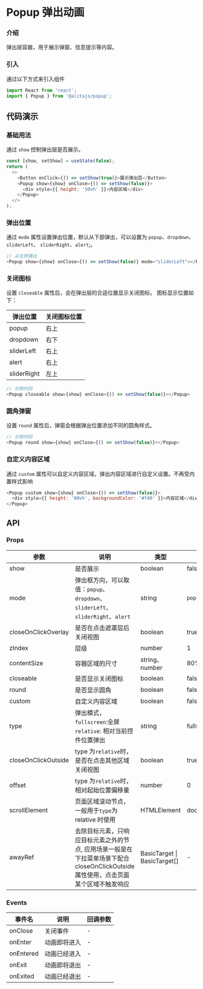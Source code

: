 
# Popup 弹出动画

### 介绍

弹出层容器，用于展示弹窗、信息提示等内容。

### 引入

通过以下方式来引入组件

```js
import React from 'react';
import { Popup } from '@alitajs/popup';
```

## 代码演示

### 基础用法

通过 `show` 控制弹出层是否展示。

```js
const [show, setShow] = useState(false);
return (
  <>
    <Button onClick={() => setShow(true)}>展示弹出层</Button>
    <Popup show={show} onClose={() => setShow(false)}>
      <div style={{ height: '50vh' }}>内容区域</div>
    </Popup>
  </>
);
```

### 弹出位置

通过 `mode` 属性设置弹出位置，默认从下部弹出，可以设置为 `popup`、`dropdown`、 `sliderLeft`、 `sliderRight`、`alert`;。

```js
// 从左侧弹出
<Popup show={show} onClose={() => setShow(false)} mode="sliderLeft"></Popup>
```

### 关闭图标

设置 `closeable` 属性后，会在弹出层的合适位置显示关闭图标。 图标显示位置如下：

| 弹出位置    | 关闭图标位置 |
| ----------- | ------------ |
| popup       | 右上         |
| dropdown    | 右下         |
| sliderLeft  | 右上         |
| alert       | 右上         |
| sliderRight | 左上         |

```js
// 示例代码
<Popup closeable show={show} onClose={() => setShow(false)}></Popup>
```

### 圆角弹窗

设置 `round` 属性后，弹窗会根据弹出位置添加不同的圆角样式。

```js
// 示例代码
<Popup round show={show} onClose={() => setShow(false)}></Popup>
```

### 自定义内容区域

通过 `custom` 属性可以自定义内容区域，弹出内容区域进行自定义设置。不再受内置样式影响

```js
<Popup custom show={show} onClose={() => setShow(false)}>
  <div style={{ height: '80vh', backgroundColor: '#f40' }}>内容区域</div>
</Popup>
```

## API

### Props

| 参数 | 说明 | 类型 | 默认值 |
| --- | --- | --- | --- |
| show | 是否展示 | boolean | false |
| mode | 弹出框方向，可以取值：`popup`、`dropdown`、`sliderLeft`、`sliderRight`、`alert` | string | `popup` |
| closeOnClickOverlay | 是否在点击遮罩层后关闭视图 | boolean | true |
| zIndex | 层级 | number | 1 |
| contentSize | 容器区域的尺寸 | string、number | 80% |
| closeable | 是否显示关闭图标 | boolean | false |
| round | 是否显示圆角 | boolean | false |
| custom | 自定义内容区域 | boolean | false |
| type | 弹出模式， `fullscreen`:全屏 `relative`: 相对当前控件位置弹出 | string | fullscreen |
| closeOnClickOutside | type 为`relative`时，是否在点击其他区域关闭视图 | boolean | true |
| offset | type 为`relative`时，相对起始位置偏移量 | number | 0 |
| scrollElement | 页面区域滚动节点，一般用于`type`为 relative 时使用 | HTMLElement | document.documentElement |
| awayRef | 去除目标元素，只响应目标元素之外的节点, 应用场景一般是在下拉菜单场景下配合 closeOnClickOutside 属性使用，点击页面某个区域不触发响应 | BasicTarget \| BasicTarget[] | - |

### Events

| 事件名    | 说明         | 回调参数 |
| --------- | ------------ | -------- |
| onClose   | 关闭事件     | -        |
| onEnter   | 动画即将进入 | -        |
| onEntered | 动画已经进入 | -        |
| onExit    | 动画即将退出 | -        |
| onExited  | 动画已经退出 | -        |

<!-- ## 常见问题 -->

<code src="./src/demos/demo.tsx" />

<API/>
